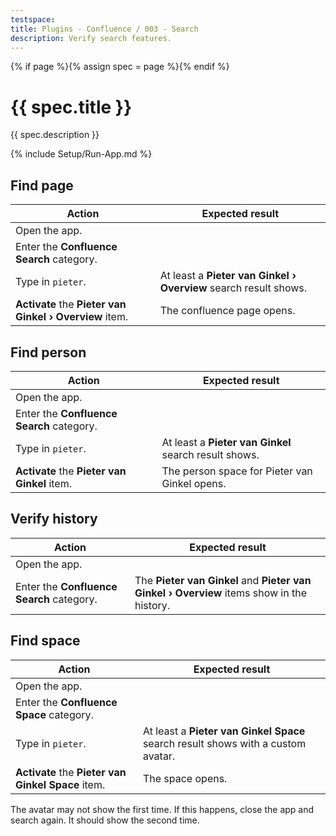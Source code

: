 ```yaml
---
testspace:
title: Plugins - Confluence / 003 - Search
description: Verify search features.
---
```


{% if page %}{% assign spec = page %}{% endif %}

# {{ spec.title }}

{{ spec.description }}

{% include Setup/Run-App.md %}

## Find page

| Action                                                  | Expected result                                                  |
| ------------------------------------------------------- | ---------------------------------------------------------------- |
| Open the app.                                           |                                                                  |
| Enter the **Confluence Search** category.               |                                                                  |
| Type in `pieter`.                                       | At least a **Pieter van Ginkel › Overview** search result shows. |
| **Activate** the **Pieter van Ginkel › Overview** item. | The confluence page opens.                                       |

## Find person

| Action                                       | Expected result                                       |
| -------------------------------------------- | ----------------------------------------------------- |
| Open the app.                                |                                                       |
| Enter the **Confluence Search** category.    |                                                       |
| Type in `pieter`.                            | At least a **Pieter van Ginkel** search result shows. |
| **Activate** the **Pieter van Ginkel** item. | The person space for Pieter van Ginkel opens.         |

## Verify history

| Action                                    | Expected result                                                                           |
| ----------------------------------------- | ----------------------------------------------------------------------------------------- |
| Open the app.                             |                                                                                           |
| Enter the **Confluence Search** category. | The **Pieter van Ginkel** and **Pieter van Ginkel › Overview** items show in the history. |

## Find space

| Action                                             | Expected result                                                                  |
| -------------------------------------------------- | -------------------------------------------------------------------------------- |
| Open the app.                                      |                                                                                  |
| Enter the **Confluence Space** category.           |                                                                                  |
| Type in `pieter`.                                  | At least a **Pieter van Ginkel Space** search result shows with a custom avatar. |
| **Activate** the **Pieter van Ginkel Space** item. | The space opens.                                                                 |

The avatar may not show the first time. If this happens, close the app and
search again. It should show the second time.
